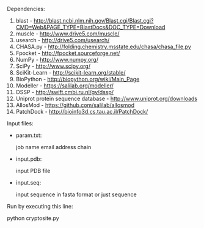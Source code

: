 Dependencies:

1. blast	- http://blast.ncbi.nlm.nih.gov/Blast.cgi/Blast.cgi?CMD=Web&PAGE_TYPE=BlastDocs&DOC_TYPE=Download
2. muscle	- http://www.drive5.com/muscle/
3. usearch	- http://drive5.com/usearch/
4. CHASA.py	- http://folding.chemistry.msstate.edu/chasa/chasa_file.py
5. Fpocket	- http://fpocket.sourceforge.net/
6. NumPy	- http://www.numpy.org/
7. SciPy	- http://www.scipy.org/
8. SciKit-Learn	- http://scikit-learn.org/stable/
9. BioPython	- http://biopython.org/wiki/Main_Page
10. Modeller	- https://salilab.org/modeller/
11. DSSP	- http://swift.cmbi.ru.nl/gv/dssp/
12. Uniprot protein sequence database	- http://www.uniprot.org/downloads
13. AllosMod	- https://github.com/salilab/allosmod
14. PatchDock	- http://bioinfo3d.cs.tau.ac.il/PatchDock/

Input files:

- param.txt:

  job name
  email address
  chain

- input.pdb:

  input PDB file

- input.seq:

  input sequence in fasta format or just sequence


Run by executing this line:

  python cryptosite.py
